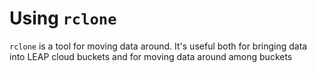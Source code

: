 # Using `rclone`

`rclone` is a tool for moving data around. It's useful both for bringing data into LEAP cloud buckets and
for moving data around among buckets
